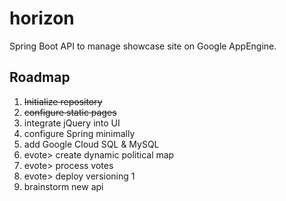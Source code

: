 # horizon
Spring Boot API to manage showcase site on Google AppEngine.  

## Roadmap
1. ~~Initialize repository~~
2. ~~configure static pages~~
3. integrate jQuery into UI
4. configure Spring minimally
5. add Google Cloud SQL & MySQL
6. evote> create dynamic political map
7. evote> process votes
8. evote> deploy versioning 1
9. brainstorm new api